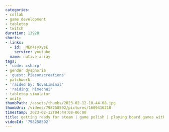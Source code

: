 ```yaml
---
categories:
- collab
- game development
- tabletop
- twitch
duration: 13928
shorts:
- links:
  - id: _MEn4syXysE
    service: youtube
  name: native array
tags:
- 'code: csharp'
- gender dysphoria
- 'guest: Piesonscreations'
- patchwork
- 'raided by: NovaLiminal'
- 'raiding: himechui'
- tabletop simulator
- unity
thumbPath: /assets/thumbs/2023-02-12-10-44-08.jpg
thumbUri: /videos/798258592/pictures/1609416210
timestamp: 2023-02-12T04:44:08-06:00
title: getting ready for steam | game polish | playing board games with friends
videoId: '798258592'
---
```

